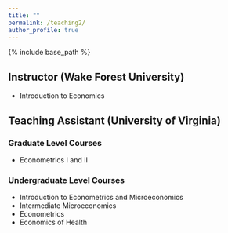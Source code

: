 ```yaml
---
title: ""
permalink: /teaching2/
author_profile: true
---
```


{% include base_path %}

## Instructor (Wake Forest University)
* Introduction to Economics

## Teaching Assistant (University of Virginia)

### Graduate Level Courses
 * Econometrics I and II 

### Undergraduate Level Courses
 * Introduction to Econometrics and Microeconomics   
 * Intermediate Microeconomics 
 * Econometrics
 * Economics of Health
